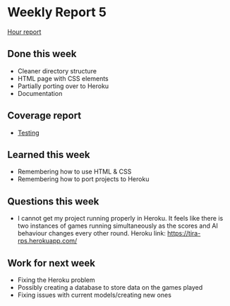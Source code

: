 # Weekly Report 5
[Hour report](https://github.com/Sanexi/tira-harjoitustyo/blob/main/documentation/hour_report.md)

## Done this week
* Cleaner directory structure
* HTML page with CSS elements
* Partially porting over to Heroku
* Documentation

## Coverage report
* [Testing](https://github.com/Sanexi/tira-harjoitustyo/blob/main/documentation/testing.md)

## Learned this week
* Remembering how to use HTML & CSS
* Remembering how to port projects to Heroku

## Questions this week
* I cannot get my project running properly in Heroku. It feels like there is two instances of games running simultaneously as the scores and AI behaviour changes every other round. Heroku link: https://tira-rps.herokuapp.com/

## Work for next week
* Fixing the Heroku problem
* Possibly creating a database to store data on the games played
* Fixing issues with current models/creating new ones
